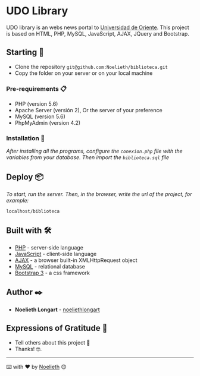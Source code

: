 # UDO Library

UDO library is an webs news portal to [Universidad de Oriente](http://udo.academia.edu/). This project is based on HTML, PHP, MySQL, JavaScript, AJAX, JQuery and Bootstrap.

## Starting 🚀

* Clone the repository ```git@github.com:Noelieth/biblioteca.git```
* Copy the folder on your server or on your local machine

### Pre-requirements 📋

* PHP (version 5.6)
* Apache Server (versión 2), Or the server of your preference
* MySQL (version 5.6)
* PhpMyAdmin (version 4.2)

### Installation 🔧

_After installing all the programs, configure the ```conexion.php``` file with the variables from your database. Then import the ```biblioteca.sql``` file_

## Deploy 📦

_To start, run the server. Then, in the browser, write the url of the project, for example:_

```
localhost/biblioteca
```

## Built with 🛠️

* [PHP](http://https://www.php.net/manual/es/intro-whatis.php) - server-side language
* [JavaScript](https://www.javascript.com/) - client-side language
* [AJAX](https://api.jquery.com/jquery.ajax/) - a browser built-in XMLHttpRequest object
* [MySQL](https://dev.mysql.com/doc/) - relational database
* [Bootstrap 3](https://getbootstrap.com/) - a css framework

## Author ✒️

* **Noelieth Longart** - [noeliethlongart](https://www.behance.net/noeliethlongart)

## Expressions of Gratitude 🎁

* Tell others about this project 📢 
* Thanks! 🤓.

---
⌨️ with ❤️ by [Noelieth](https://github.com/Noelieth) 😊

